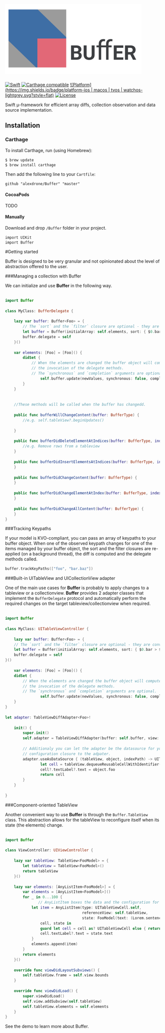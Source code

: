 # <img src="Doc/logo2.png" width="444" alt="Buffer" />

[![Swift](https://img.shields.io/badge/swift-2.2-orange.svg?style=flat)](#)
[![Carthage compatible](https://img.shields.io/badge/Carthage-compatible-4BC51D.svg?style=flat)](https://github.com/Carthage/Carthage)
[![Platform](https://img.shields.io/badge/platform-ios | macos | tvos | watchos-lightgrey.svg?style=flat)](#)
[![License](https://img.shields.io/badge/license-MIT-blue.svg?style=flat)](https://opensource.org/licenses/MIT)

Swift μ-framework for efficient array diffs, collection observation and data source implementation.


## Installation

### Carthage


To install Carthage, run (using Homebrew):

	$ brew update
	$ brew install carthage	

Then add the following line to your `Cartfile`:

	github "alexdrone/Buffer" "master"    


#### CocoaPods
TODO

#### Manually
Download and drop ```/Buffer``` folder in your project.  

	import UIKit
	import Buffer

#Getting started 

Buffer is designed to be very granular and not opinionated about the level of abstraction offered to the user.

###Managing a collection with Buffer

We can initialize and use **Buffer** in the following way.

```swift

import Buffer

class MyClass: BufferDelegate {

	lazy var buffer: Buffer<Foo> = {
		// The `sort` and the `filter` closure are optional - they are convenient way to map the src array.
		let buffer = Buffer(initialArray: self.elements, sort: { $0.bar > $1.bar }, filter: { $0.isBaz })
		buffer.delegate = self
	}()	
	
	var elements: [Foo] = [Foo]() {
		didSet {
			// When the elements are changed the buffer object will compute the difference and trigger 
			// the invocation of the delegate methods.
			// The `synchronous` and `completion` arguments are optional.
          		self.buffer.update(newValues, synchronous: false, completion: nil)
		}
	}
	
	
	//These methods will be called when the buffer has changedd.

	public func bufferWillChangeContent(buffer: BufferType) {
		//e.g. self.tableView?.beginUpdates()

	}
	
	public func bufferDidDeleteElementAtIndices(buffer: BufferType, indices: [UInt]) {
		//e.g. Remove rows from a tableview
	}
	
	public func bufferDidInsertElementsAtIndices(buffer: BufferType, indices: [UInt]) {
	}
	
	public func bufferDidChangeContent(buffer: BufferType) {
	}
	
	public func bufferDidChangeElementAtIndex(buffer: BufferType, index: UInt) {
	}
	
	public func bufferDidChangeAllContent(buffer: BufferType) {
	}
}
``` 

###Tracking Keypaths

If your model is KVO-compliant, you can pass an array of keypaths to your buffer object.
When one of the observed keypath changes for one of the items managed by your buffer object, the sort and the filter closures are re-applied (on a background thread), the diff is computed and the delegate methods called.

```swift
buffer.trackKeyPaths(["foo", "bar.baz"])
``` 

###Built-in UITableView and UICollectionView adapter

One of the main use cases for **Buffer** is probably to apply changes to a tableview or a collectionview.
**Buffer** provides 2 adapter classes that implement the `BufferDelegate` protocol and automatically perform the required 
changes on the target tableview/collectionview when required. 

```swift

import Buffer

class MyClass: UITableViewController {

	lazy var buffer: Buffer<Foo> = {
	// The `sort` and the `filter` closure are optional - they are convenient way to map the src array.
	let buffer = Buffer(initialArray: self.elements, sort: { $0.bar > $1.bar }, filter: { $0.isBaz })
	buffer.delegate = self
}()	

	var elements: [Foo] = [Foo]() {
	didSet {
		// When the elements are changed the buffer object will compute the difference and trigger 
		// the invocation of the delegate methods.
		// The `synchronous` and `completion` arguments are optional.
         		self.buffer.update(newValues, synchronous: false, completion: nil)
	}
}

let adapter: TableViewDiffAdapter<Foo>!
  		
	init() {
		super.init()
		self.adapter = TableViewDiffAdapter(buffer: self.buffer, view: self.tableView)
		
		// Additionaly you can let the adapter be the datasource for your table view by passing a cell 
		// configuration closure to the adpater.
		adapter.useAsDataSource { (tableView, object, indexPath) -> UITableViewCell in
	 			let cell = tableView.dequeueReusableCellWithIdentifier("MyCell")
	  			cell?.textLabel?.text = object.foo
	  			return cell
		}
	}

}

``` 

###Component-oriented TableView

Another convenient way to use **Buffer** is through the `Buffer.TableView` class.
This abstraction allows for the tableView to reconfigure itself when its state (the elements) change.

```swift

import Buffer

class ViewController: UIViewController {
    
    lazy var tableView: TableView<FooModel> = {
        let tableView = TableView<FooModel>()
        return tableView
    }()
    
    lazy var elements: [AnyListItem<FooModel>] = {
        var elements = [AnyListItem<FooModel>]()
        for _ in 0...100 {
        	   // AnyListItem boxes the data and the configuration for every row in the tableview.
            let item = AnyListItem(type: UITableViewCell.self,
                                   referenceView: self.tableView,
                                   state: FooModel(text: (Lorem.sentences(1)))) {
                cell, state in
                guard let cell = cell as? UITableViewCell else { return }
                cell.textLabel?.text = state.text
            }
            elements.append(item)
        }
        return elements
    }()

    override func viewDidLayoutSubviews() {
        self.tableView.frame = self.view.bounds
    }
    
    override func viewDidLoad() {
        super.viewDidLoad()
        self.view.addSubview(self.tableView)
        self.tableView.elements = self.elements
    }
}


``` 

See the demo to learn more about Buffer.
